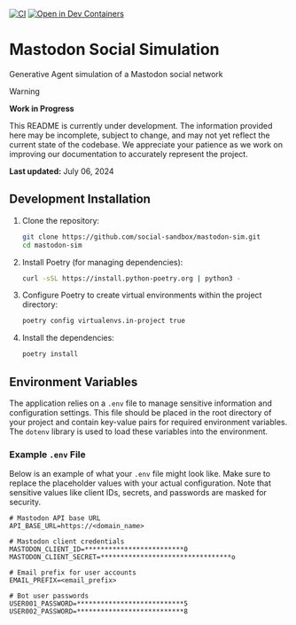 [![CI](https://github.com/social-sandbox/mastodon-sim/actions/workflows/test.yml/badge.svg)](https://github.com/social-sandbox/mastodon-sim/actions/workflows/test.yml)
[![Open in Dev Containers](https://img.shields.io/static/v1?label=Dev%20Containers&message=Open&color=blue&logo=visualstudiocode)](https://vscode.dev/redirect?url=vscode://ms-vscode-remote.remote-containers/cloneInVolume?url=https://github.com/social-sandbox/mastodon-sim)

# Mastodon Social Simulation

Generative Agent simulation of a Mastodon social network

> [!WARNING]
> **Work in Progress**
> 
> This README is currently under development. The information provided here may be incomplete, subject to change, and may not yet reflect the current state of the codebase. We appreciate your patience as we work on improving our documentation to accurately represent the project.
> 
> **Last updated:** July 06, 2024

<!--
## Hidden Section

## Installing

To install this package, run:

```sh
pip install mastodon-sim
```

-->

## Development Installation

1. Clone the repository:
    ```sh
    git clone https://github.com/social-sandbox/mastodon-sim.git
    cd mastodon-sim
    ```
2. Install Poetry (for managing dependencies):
    ```sh
    curl -sSL https://install.python-poetry.org | python3 -
    ```
3. Configure Poetry to create virtual environments within the project directory:
    ```sh
    poetry config virtualenvs.in-project true
    ```
4. Install the dependencies:
    ```sh
    poetry install
    ```

## Environment Variables

The application relies on a `.env` file to manage sensitive information and configuration settings. This file should be placed in the root directory of your project and contain key-value pairs for required environment variables. The `dotenv` library is used to load these variables into the environment.

### Example `.env` File

Below is an example of what your `.env` file might look like. Make sure to replace the placeholder values with your actual configuration. Note that sensitive values like client IDs, secrets, and passwords are masked for security.

```dotenv
# Mastodon API base URL
API_BASE_URL=https://<domain_name>

# Mastodon client credentials
MASTODON_CLIENT_ID=*************************0
MASTODON_CLIENT_SECRET=*********************************o

# Email prefix for user accounts
EMAIL_PREFIX=<email_prefix>

# Bot user passwords
USER001_PASSWORD=***************************5
USER002_PASSWORD=***************************8
```

<!--
## Hidden Section

## Using

To view the CLI help information, run:

```sh
mastodon-sim --help
```

-->
